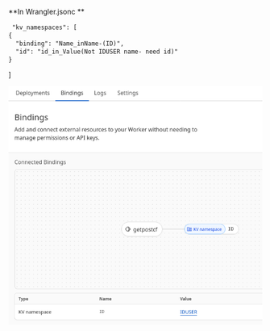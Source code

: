 **In Wrangler.jsonc **


	 "kv_namespaces": [
    {
      "binding": "Name_inName-(ID)",
      "id": "id_in_Value(Not IDUSER name- need id)"
    }
  ]
  
  
![](screenshot-dash.cloudflare.com-2025.06.19-03_01_26.png)
